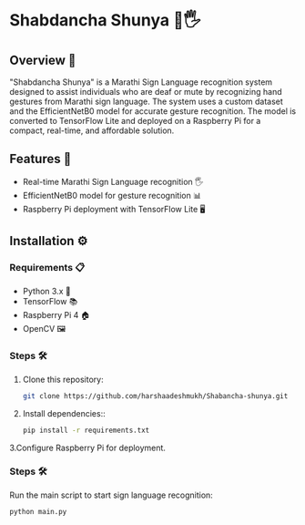 # Shabdancha Shunya 🤖🖐️

## Overview 🌟
"Shabdancha Shunya" is a Marathi Sign Language recognition system designed to assist individuals who are deaf or mute by recognizing hand gestures from Marathi sign language. The system uses a custom dataset and the EfficientNetB0 model for accurate gesture recognition. The model is converted to TensorFlow Lite and deployed on a Raspberry Pi for a compact, real-time, and affordable solution. 

## Features 🎯
- Real-time Marathi Sign Language recognition 🖐️
- EfficientNetB0 model for gesture recognition 📊
- Raspberry Pi deployment with TensorFlow Lite 🖥️

## Installation ⚙️

### Requirements 📋
- Python 3.x 🐍
- TensorFlow 📚
- Raspberry Pi 4 🏠
- OpenCV 🖼️

### Steps 🛠️
1. Clone this repository:
   ```bash
   git clone https://github.com/harshaadeshmukh/Shabancha-shunya.git
2. Install dependencies::
   ```bash
   pip install -r requirements.txt
3.Configure Raspberry Pi for deployment.

### Steps 🛠️
Run the main script to start sign language recognition:
   ```bash
   python main.py

